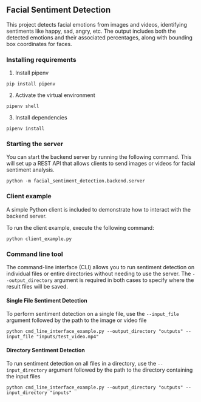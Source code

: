 ## Facial Sentiment Detection

This project detects facial emotions from images and videos, identifying sentiments like happy, sad, angry, etc. The output includes both the detected emotions and their associated percentages, along with bounding box coordinates for faces.

### Installing requirements

1. Install pipenv

```
pip install pipenv
```

2. Activate the virtual environment

```
pipenv shell
```

3. Install dependencies

```
pipenv install
```

### Starting the server

You can start the backend server by running the following command. This will set up a REST API that allows clients to send images or videos for facial sentiment analysis.

```
python -m facial_sentiment_detection.backend.server
```

### Client example

A simple Python client is included to demonstrate how to interact with the backend server.

To run the client example, execute the following command:

```
python client_example.py
```

### Command line tool

The command-line interface (CLI) allows you to run sentiment detection on individual files or entire directories without needing to use the server. The ```--output_directory``` argument is required in both cases to specify where the result files will be saved.

#### Single File Sentiment Detection

To perform sentiment detection on a single file, use the ```--input_file``` argument followed by the path to the image or video file

```
python cmd_line_interface_example.py --output_directory "outputs" --input_file "inputs/test_video.mp4"
```

#### Directory Sentiment Detection

To run sentiment detection on all files in a directory, use the ```--input_directory``` argument followed by the path to the directory containing the input files

```
python cmd_line_interface_example.py --output_directory "outputs" --input_directory "inputs"
```

